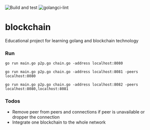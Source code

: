 ![Build and test](https://github.com/okr-go-club/blockchain/actions/workflows/go.yml/badge.svg)
![golangci-lint](https://github.com/okr-go-club/blockchain/actions/workflows/golangci-lint.yml/badge.svg)

# blockchain

Educational project for learning golang and blockchain technology

### Run
```shell
go run main.go p2p.go chain.go -address localhost:8080

go run main.go p2p.go chain.go -address localhost:8081 -peers localhost:8080

go run main.go p2p.go chain.go -address localhost:8082 -peers localhost:8080,localhost:8081
```

### Todos
- Remove peer from peers and connections if peer is unavailable or dropper the connection
- Integrate one blockchain to the whole network
